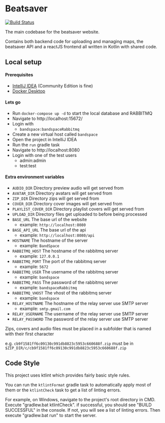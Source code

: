 # Beatsaver

[![Build Status](https://jenkins.kirkstall.top-cat.me/buildStatus/icon?job=Main)](https://jenkins.kirkstall.top-cat.me/view/Beatsaver/job/Main/)

The main codebase for the beatsaver website.

Contains both backend code for uploading and managing maps, the beatsaver API and a reactJS frontend all written in Kotlin with shared code.

## Local setup

#### Prerequisites
- [IntelliJ IDEA](https://www.jetbrains.com/idea/download/) (Community Edition is fine)
- [Docker Desktop](https://www.docker.com/products/docker-desktop)

#### Lets go
- Run `docker-compose up -d` to start the local database and RABBITMQ
- Navigate to http://localhost:15672/
- Login with 
  - `bandspace:bandspaceRabbitmq`
- Create a new virtual host called `bandspace`
- Open the project in IntelliJ IDEA
- Run the `run` gradle task
- Navigate to http://localhost:8080
- Login with one of the test users
  - admin:admin
  - test:test


#### Extra environment variables
- `AUDIO_DIR` Directory preview audio will get served from
- `AVATAR_DIR` Directory avatars will get served from
- `ZIP_DIR` Directory zips will get served from
- `COVER_DIR` Directory cover images will get served from
- `PLAYLIST_COVER_DIR` Directory playlist covers will get served from
- `UPLOAD_DIR` Directory files get uploaded to before being processed
- `BASE_URL` The base url of the website
  - example: `http://localhost:8080`
- `BASE_API_URL` The base url of the api
  - example: `http://localhost:8080/api`
- `HOSTNAME` The hostname of the server
  - example: `BandSpace`
- `RABBITMQ_HOST` The hostname of the rabbitmq server
  - example: `127.0.0.1`
- `RABBITMQ_PORT` The port of the rabbitmq server
  - example: `5672`
- `RABBITMQ_USER` The username of the rabbitmq server
  - example: `bandspace`
- `RABBITMQ_PASS` The password of the rabbitmq server
  - example: `bandspaceRabbitmq`
- `RABBITMQ_VHOST` The vhost of the rabbitmq server
  - example: `bandspace`
- `RELAY_HOSTNAME` The hostname of the relay server use SMTP server
  - example: `smtp.gmail.com`
- `RELAY_USERNAME` The username of the relay server use SMTP server
- `RELAY_PASSWORD` The password of the relay server use SMTP server

Zips, covers and audio files must be placed in a subfolder that is named with their first character

e.g. `cb9f1581ff6c09130c991db8823c5953c660688f.zip` must be in `$ZIP_DIR/c/cb9f1581ff6c09130c991db8823c5953c660688f.zip`

## Code Style

This project uses ktlint which provides fairly basic style rules.

You can run the `ktlintFormat` gradle task to automatically apply most of them or the `ktlintCheck` task to get a list of linting errors.

For example, on Windows, navigate to the project's root directory in CMD.
Execute "gradlew.bat ktlintCheck".
if successful, you should see "BUILD SUCCESSFUL" in the console.
If not, you will see a list of linting errors.
Then execute "gradlew.bat run" to start the server.
